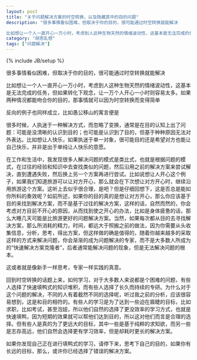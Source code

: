 ```yaml
---
layout: post
title: "关于问题解决方案的时空转换，以及隐藏其中的目的问题"
description: "很多事情看似困难，但取决于你的目的，很可能通过时空转换就能解决

比如想让一个人一直开心一万小时，考虑到人这种生物天然的情绪波动性，这基本是无法完成的任务，但如果转化下观念，让一万个人开心一小时则容易太多。如果两种情况都能吻合你的目的，那事情就可以因为时空转换而变得简单"
category: "胡思乱想"
tags: ["问题解决"]
---
```

{% include JB/setup %}

很多事情看似困难，但取决于你的目的，很可能通过时空转换就能解决

比如想让一个人一直开心一万小时，考虑到人这种生物天然的情绪波动性，这基本是无法完成的任务，但如果转化下观念，让一万个人开心一小时则容易太多。如果两种情况都能吻合你的目的，那事情就可以因为时空转换而变得简单

反向的例子也同样成立，比如愚公移山的寓言便是

很多时候，人执迷于一种解决方式，而忽略了变换，通常是在目的认知上出了问题：可能是没清晰的认识到目的；也可能是认识到了目的，但基于种种原因无法对外表达。比如想让人快乐，如果执迷于单一对象，很可能目的还是希望对方也能让自己快乐，并非是出于单纯让人快乐的意愿。

在工作和生活中，我发现很多人解决问题的模式是类比式，也就是根据问题的模式，在过往的经验和知识中去查找类似的问题，然后沿用之前的解决方案来尝试解决，直到遭遇失败，然后换上另一个方案再进行尝试。比如说想让人开心这个例子，如果我们知道旅游可以让对方开心，那么就会在下次想让对方开心时，继续沿用旅游这个方案。这听上去似乎很合理，是吧？但是仔细回想下，这是否总是能如你所料的奏效呢？如前所述，如果你的目的真的是想让对方开心，那么你应该基于目的来找到解决方案，而不是基于过往的解决方案，这样的话，自然而然的，你会考虑对方目前不开心的原因，从而找到使之开心的办法，比如是身体疲惫的话，那么大睡几天可能是比旅游更好的问题解决方案。当然，如果每次都从目的去寻找解决方案，那么所消耗的精力，时间，都远大于照搬之前的做法，因为你需要从头收集信息，分析，思考，得出方案，但这样做的确是值得的，随着你越来越多的采取这样的方式来解决问题，你会渐渐的成为问题解决的专家，而不是大多数人所成为的“快速解决方案克隆者”，后者通常能解决问题的现象，但是无法解决问题的根本。

这或者就是像新手一样思考，专家一样实践的真意。

回到时空转换的话题上来，如何学习，对于大多数人来说都是个困难的问题，有些人选择了快速填鸭式的知识堆积，而有些人选择了长久而持续的专研。为什么对于这个问题的解决，不同的人有着截然不同的选择呢，听过我之前的分析，应该很容易想到，这是和目的相符的。有些人的学习是为了达到一些迫在眉睫的目标，比如求职，比如考试，甚至泡妞，所以他们自然的选择了更没效率的学习方式，也就是快速填鸭，因为短期的效果就可以帮他们达到目的，所以这对他们而言是合理的选择。但有些人是真的为了更远大的目标，其中一些是基于纯粹的求知欲，而另一些是志存高远，他们自然会选择更有学习效率，但是却耗时更长的解决方案。

如果你发现自己正在进行填鸭式的学习，请停下来，思考下自己的目的，如果你有长远的目标，那么，或许你已经选择了错误的解决方案。

